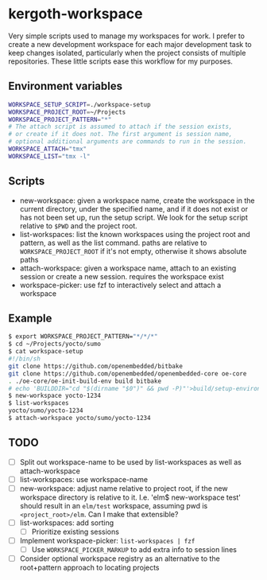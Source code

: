 # kergoth-workspace

Very simple scripts used to manage my workspaces for work. I prefer to create
a new development workspace for each major development task to keep changes
isolated, particularly when the project consists of multiple repositories.
These little scripts ease this workflow for my purposes.

## Environment variables

```sh
WORKSPACE_SETUP_SCRIPT=./workspace-setup
WORKSPACE_PROJECT_ROOT=~/Projects
WORKSPACE_PROJECT_PATTERN="*"
# The attach script is assumed to attach if the session exists,
# or create if it does not. The first argument is session name,
# optional additional arguments are commands to run in the session.
WORKSPACE_ATTACH="tmx"
WORKSPACE_LIST="tmx -l"
```

## Scripts

- new-workspace: given a workspace name, create the workspace in the current
  directory, under the specified name, and if it does not exist or has not
  been set up, run the setup script. We look for the setup script relative to
  `$PWD` and the project root.
- list-workspaces: list the known workspaces using the project root and
  pattern, as well as the list command. paths are relative to
  `WORKSPACE_PROJECT_ROOT` if it's not empty, otherwise it shows absolute
  paths
- attach-workspace: given a workspace name, attach to an existing session or
  create a new session. requires the workspace exist
- workspace-picker: use fzf to interactively select and attach a workspace

## Example

```sh
$ export WORKSPACE_PROJECT_PATTERN="*/*/*"
$ cd ~/Projects/yocto/sumo
$ cat workspace-setup
#!/bin/sh
git clone https://github.com/openembedded/bitbake
git clone https://github.com/openembedded/openembedded-core oe-core
. ./oe-core/oe-init-build-env build bitbake
# echo 'BUILDDIR="cd "$(dirname "$0")" && pwd -P)"'>build/setup-environment
$ new-workspace yocto-1234
$ list-workspaces
yocto/sumo/yocto-1234
$ attach-workspace yocto/sumo/yocto-1234
```

## TODO

- [ ] Split out workspace-name to be used by list-workspaces as well as
    attach-workspace
- [ ] list-workspaces: use workspace-name
- [ ] new-workspace: adjust name relative to project root, if the new
    workspace directory is relative to it. I.e. 'elm$ new-workspace test'
    should result in an `elm/test` workspace, assuming pwd is
    `<project_root>/elm`. Can I make that extensible?
- [ ] list-workspaces: add sorting
  - [ ] Prioritize existing sessions
- [ ] Implement workspace-picker: `list-workspaces | fzf`
  - [ ] Use `WORKSPACE_PICKER_MARKUP` to add extra info to session lines
- [ ] Consider optional workspace registry as an alternative to the
    root+pattern approach to locating projects
